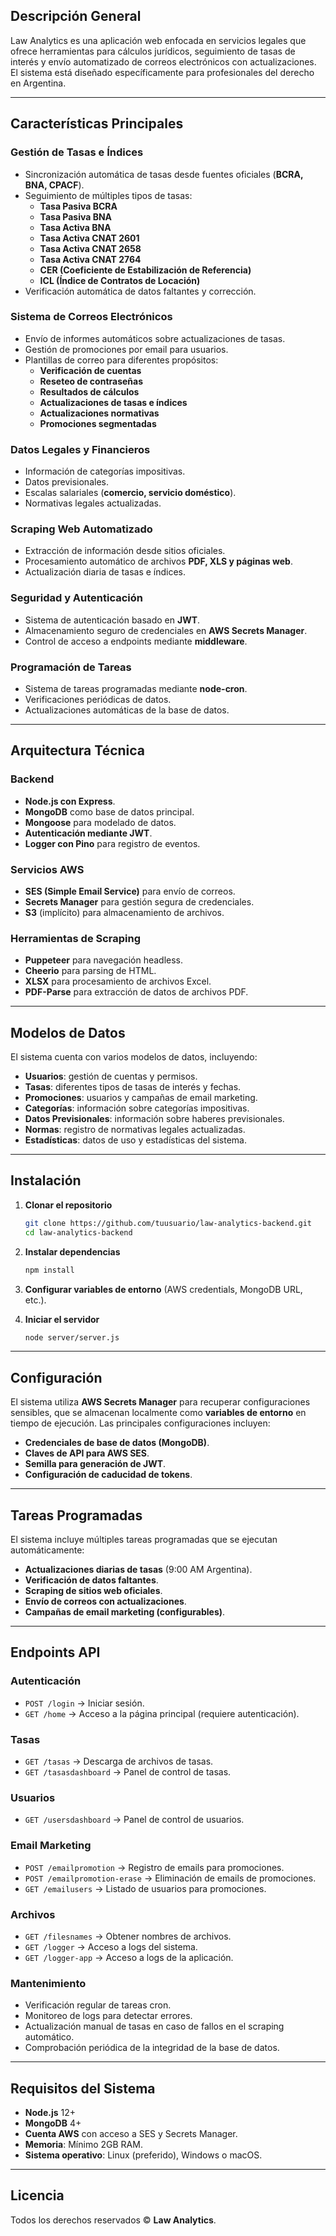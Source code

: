 ## Descripción General
Law Analytics es una aplicación web enfocada en servicios legales que ofrece herramientas para cálculos jurídicos, seguimiento de tasas de interés y envío automatizado de correos electrónicos con actualizaciones. El sistema está diseñado específicamente para profesionales del derecho en Argentina.

---

## Características Principales

### **Gestión de Tasas e Índices**
- Sincronización automática de tasas desde fuentes oficiales (**BCRA, BNA, CPACF**).
- Seguimiento de múltiples tipos de tasas:
  - **Tasa Pasiva BCRA**
  - **Tasa Pasiva BNA**
  - **Tasa Activa BNA**
  - **Tasa Activa CNAT 2601**
  - **Tasa Activa CNAT 2658**
  - **Tasa Activa CNAT 2764**
  - **CER (Coeficiente de Estabilización de Referencia)**
  - **ICL (Índice de Contratos de Locación)**
- Verificación automática de datos faltantes y corrección.

### **Sistema de Correos Electrónicos**
- Envío de informes automáticos sobre actualizaciones de tasas.
- Gestión de promociones por email para usuarios.
- Plantillas de correo para diferentes propósitos:
  - **Verificación de cuentas**
  - **Reseteo de contraseñas**
  - **Resultados de cálculos**
  - **Actualizaciones de tasas e índices**
  - **Actualizaciones normativas**
  - **Promociones segmentadas**

### **Datos Legales y Financieros**
- Información de categorías impositivas.
- Datos previsionales.
- Escalas salariales (**comercio, servicio doméstico**).
- Normativas legales actualizadas.

### **Scraping Web Automatizado**
- Extracción de información desde sitios oficiales.
- Procesamiento automático de archivos **PDF, XLS y páginas web**.
- Actualización diaria de tasas e índices.

### **Seguridad y Autenticación**
- Sistema de autenticación basado en **JWT**.
- Almacenamiento seguro de credenciales en **AWS Secrets Manager**.
- Control de acceso a endpoints mediante **middleware**.

### **Programación de Tareas**
- Sistema de tareas programadas mediante **node-cron**.
- Verificaciones periódicas de datos.
- Actualizaciones automáticas de la base de datos.

---

## **Arquitectura Técnica**

### **Backend**
- **Node.js con Express**.
- **MongoDB** como base de datos principal.
- **Mongoose** para modelado de datos.
- **Autenticación mediante JWT**.
- **Logger con Pino** para registro de eventos.

### **Servicios AWS**
- **SES (Simple Email Service)** para envío de correos.
- **Secrets Manager** para gestión segura de credenciales.
- **S3** (implícito) para almacenamiento de archivos.

### **Herramientas de Scraping**
- **Puppeteer** para navegación headless.
- **Cheerio** para parsing de HTML.
- **XLSX** para procesamiento de archivos Excel.
- **PDF-Parse** para extracción de datos de archivos PDF.

---

## **Modelos de Datos**
El sistema cuenta con varios modelos de datos, incluyendo:

- **Usuarios**: gestión de cuentas y permisos.
- **Tasas**: diferentes tipos de tasas de interés y fechas.
- **Promociones**: usuarios y campañas de email marketing.
- **Categorías**: información sobre categorías impositivas.
- **Datos Previsionales**: información sobre haberes previsionales.
- **Normas**: registro de normativas legales actualizadas.
- **Estadísticas**: datos de uso y estadísticas del sistema.

---

## **Instalación**

1. **Clonar el repositorio**
   ```bash
   git clone https://github.com/tuusuario/law-analytics-backend.git
   cd law-analytics-backend
   ```

2. **Instalar dependencias**
   ```bash
   npm install
   ```

3. **Configurar variables de entorno** (AWS credentials, MongoDB URL, etc.).

4. **Iniciar el servidor**
   ```bash
   node server/server.js
   ```

---

## **Configuración**
El sistema utiliza **AWS Secrets Manager** para recuperar configuraciones sensibles, que se almacenan localmente como **variables de entorno** en tiempo de ejecución. Las principales configuraciones incluyen:

- **Credenciales de base de datos (MongoDB)**.
- **Claves de API para AWS SES**.
- **Semilla para generación de JWT**.
- **Configuración de caducidad de tokens**.

---

## **Tareas Programadas**
El sistema incluye múltiples tareas programadas que se ejecutan automáticamente:

- **Actualizaciones diarias de tasas** (9:00 AM Argentina).
- **Verificación de datos faltantes**.
- **Scraping de sitios web oficiales**.
- **Envío de correos con actualizaciones**.
- **Campañas de email marketing (configurables)**.

---

## **Endpoints API**

### **Autenticación**
- `POST /login` → Iniciar sesión.
- `GET /home` → Acceso a la página principal (requiere autenticación).

### **Tasas**
- `GET /tasas` → Descarga de archivos de tasas.
- `GET /tasasdashboard` → Panel de control de tasas.

### **Usuarios**
- `GET /usersdashboard` → Panel de control de usuarios.

### **Email Marketing**
- `POST /emailpromotion` → Registro de emails para promociones.
- `POST /emailpromotion-erase` → Eliminación de emails de promociones.
- `GET /emailusers` → Listado de usuarios para promociones.

### **Archivos**
- `GET /filesnames` → Obtener nombres de archivos.
- `GET /logger` → Acceso a logs del sistema.
- `GET /logger-app` → Acceso a logs de la aplicación.

### **Mantenimiento**
- Verificación regular de tareas cron.
- Monitoreo de logs para detectar errores.
- Actualización manual de tasas en caso de fallos en el scraping automático.
- Comprobación periódica de la integridad de la base de datos.

---

## **Requisitos del Sistema**

- **Node.js** 12+
- **MongoDB** 4+
- **Cuenta AWS** con acceso a SES y Secrets Manager.
- **Memoria**: Mínimo 2GB RAM.
- **Sistema operativo**: Linux (preferido), Windows o macOS.

---

## **Licencia**
Todos los derechos reservados © **Law Analytics**.